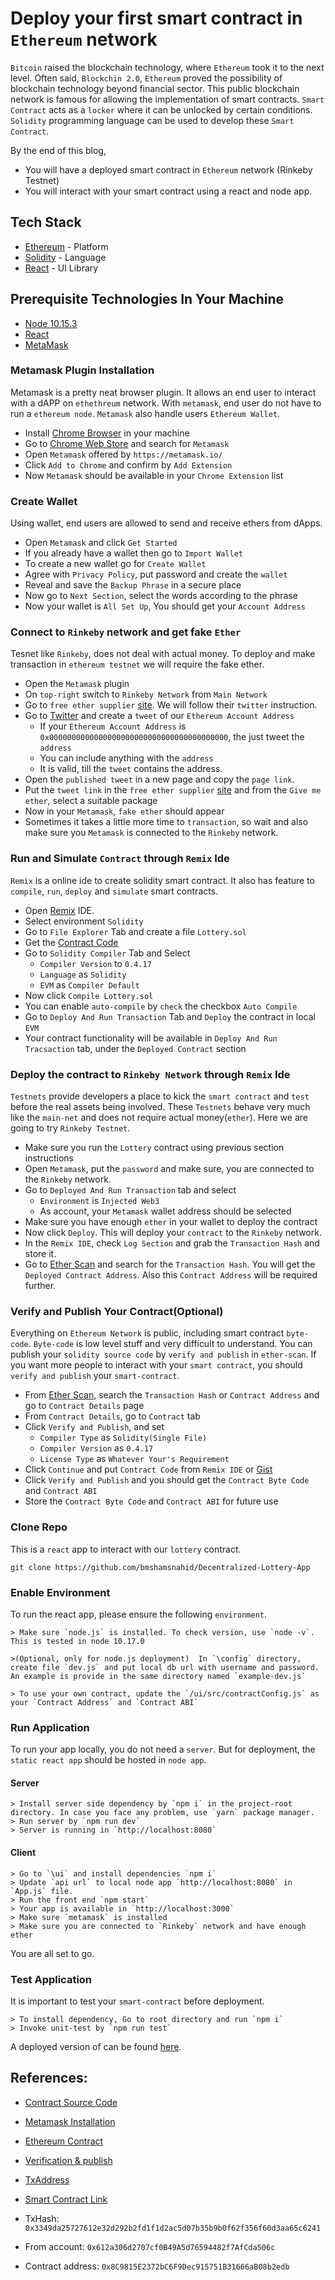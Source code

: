 # Deploy your first smart contract in `Ethereum` network

`Bitcoin` raised the blockchain technology, where `Ethereum` took it to the next level. Often said, `Blockchin 2.0`, `Ethereum` proved the possibility of blockchain technology beyond financial sector. This public blockchain network is famous for allowing the implementation of smart contracts. `Smart Contract` acts as a `locker` where it can be unlocked by certain conditions. `Solidity` programming language can be used to develop these `Smart Contract`.

By the end of this blog,

- You will have a deployed smart contract in `Ethereum` network (Rinkeby Testnet)
- You will interact with your smart contract using a react and node app.

## Tech Stack

- [Ethereum](https://www.ethereum.org/) - Platform
- [Solidity](https://solidity.readthedocs.io/en/v0.4.17/) - Language
- [React](https://reactjs.org/) - UI Library

## Prerequisite Technologies In Your Machine

- [Node 10.15.3](https://nodejs.org/en/)
- [React](https://reactjs.org/)
- [MetaMask](https://metamask.io/)

### Metamask Plugin Installation

Metamask is a pretty neat browser plugin. It allows an end user to interact with a dAPP on `ethethreum` network. With `metamask`, end user do not have to run a `ethereum node`. `Metamask` also handle users `Ethereum Wallet`.

- Install [Chrome Browser](https://www.google.com/chrome/) in your machine
- Go to [Chrome Web Store](https://chrome.google.com/webstore/category/extension) and search for `Metamask`
- Open `Metamask` offered by `https://metamask.io/`
- Click `Add to Chrome` and confirm by `Add Extension`
- Now `Metamask` should be available in your `Chrome Extension` list

### Create Wallet

Using wallet, end users are allowed to send and receive ethers from dApps.

- Open `Metamask` and click `Get Started`
- If you already have a wallet then go to `Import Wallet`
- To create a new wallet go for `Create Wallet`
- Agree with `Privacy Policy`, put password and create the `wallet`
- Reveal and save the `Backup Phrase` in a secure place
- Now go to `Next Section`, select the words according to the phrase
- Now your wallet is `All Set Up`, You should get your `Account Address`

### Connect to `Rinkeby` network and get fake `Ether`

Tesnet like `Rinkeby`, does not deal with actual money. To deploy and make transaction in `ethereum testnet` we will require the fake ether.

- Open the `Metamask` plugin
- On `top-right` switch to `Rinkeby Network` from `Main Network`
- Go to `free ether supplier` [site](https://faucet.rinkeby.io/). We will follow their `twitter` instruction.
- Go to [Twitter](https://twitter.com/home) and create a `tweet` of our `Ethereum Account Address`
  - If your `Ethereum Account Address` is `0x0000000000000000000000000000000000000000`, the just tweet the `address`
  * You can include anything with the `address`
  * It is valid, till the `tweet` contains the address.
- Open the `published tweet` in a new page and copy the `page link`.
- Put the `tweet link` in the `free ether supplier` [site](https://faucet.rinkeby.io/) and from the `Give me ether`, select a suitable package
- Now in your `Metamask`, `fake ether` should appear
- Sometimes it takes a little more time to `transaction`, so wait and also make sure you `Metamask` is connected to the `Rinkeby` network.

### Run and Simulate `Contract` through `Remix` Ide

`Remix` is a online ide to create solidity smart contract. It also has feature to `compile`, `run`, `deploy` and `simulate` smart contracts.

- Open [Remix](https://remix.ethereum.org/) IDE.
- Select environment `Solidity`
- Go to `File Explorer` Tab and create a file `Lottery.sol`
- Get the [Contract Code](https://gist.github.com/bmshamsnahid/05005b4c1e9c402e521be8b56d8050f2)
- Go to `Solidity Compiler` Tab and Select
  - `Compiler Version` to `0.4.17`
  - `Language` as `Solidity`
  - `EVM` as `Compiler Default`
- Now click `Compile Lottery.sol`
- You can enable `auto-compile` by `check` the checkbox `Auto Compile`
- Go to `Deploy And Run Transaction` Tab and `Deploy` the contract in local `EVM`
- Your contract functionality will be available in `Deploy And Run Tracsaction` tab, under the `Deployed Contract` section

### Deploy the contract to `Rinkeby Network` through `Remix` Ide

`Testnets` provide developers a place to kick the `smart contract` and `test` before the real assets being involved. These `Testnets` behave very much like the `main-net` and does not require actual money(`ether`). Here we are going to try `Rinkeby Testnet`.

- Make sure you run the `Lottery` contract using previous section instructions
- Open `Metamask`, put the `password` and make sure, you are connected to the `Rinkeby` network.
- Go to `Deployed And Run Transaction` tab and select
  - `Environment` is `Injected Web3`
  - As account, your `Metamask` wallet address should be selected
- Make sure you have enough `ether` in your wallet to deploy the contract
- Now click `Deploy`. This will deploy your `contract` to the `Rinkeby` network.
- In the `Remix IDE`, check `Log Section` and grab the `Transaction Hash` and store it.
- Go to [Ether Scan](https://rinkeby.etherscan.io/) and search for the `Transaction Hash`. You will get the `Deployed Contract Address`. Also this `Contract Address` will be required further.

### Verify and Publish Your Contract(Optional)

Everything on `Ethereum Network` is public, including smart contract `byte-code`. `Byte-code` is low level stuff and very difficult to understand. You can publish your `solidity source code` by `verify and publish` in `ether-scan`. If you want more people to interact with your `smart contract`, you should `verify and publish` your `smart-contract`.

- From [Ether Scan](https://rinkeby.etherscan.io/), search the `Transaction Hash` or `Contract Address` and go to `Contract Details` page
- From `Contract Details`, go to `Contract` tab
- Click `Verify and Publish`, and set
  - `Compiler Type` as `Solidity(Single File)`
  - `Compiler Version` as `0.4.17`
  - `License Type` as `Whatever Your's Requirement`
- Click `Continue` and put `Contract Code` from `Remix IDE` or [Gist](https://gist.github.com/bmshamsnahid/05005b4c1e9c402e521be8b56d8050f2)
- Click `Verify and Publish` and you should get the `Contract Byte Code` and `Contract ABI`
- Store the `Contract Byte Code` and `Contract ABI` for future use

### Clone Repo

This is a `react` app to interact with our `lottery` contract.

```
git clone https://github.com/bmshamsnahid/Decentralized-Lottery-App
```

### Enable Environment

To run the react app, please ensure the following `environment`.

```
> Make sure `node.js` is installed. To check version, use `node -v`. This is tested in node 10.17.0
```

```
>(Optional, only for node.js deployment)  In `\config` directory, create file `dev.js` and put local db url with username and password. An example is provide in the same directory named `example-dev.js`
```

```
> To use your own contract, update the `/ui/src/contractConfig.js` as your `Contract Address` and `Contract ABI`
```

### Run Application

To run your app locally, you do not need a `server`. But for deployment, the `static react app` should be hosted in `node app`.

#### Server

```
> Install server side dependency by `npm i` in the project-root directory. In case you face any problem, use `yarn` package manager.
> Run server by `npm run dev`
> Server is running in `http://localhost:8080`
```

#### Client

```
> Go to `\ui` and install dependencies `npm i`
> Update `api url` to local node app `http://localhost:8080` in `App.js` file.
> Run the front end `npm start`
> Your app is available in `http://localhost:3000`
> Make sure `metamask` is installed
> Make sure you are connected to `Rinkeby` network and have enough ether
```

You are all set to go.

### Test Application

It is important to test your `smart-contract` before deployment.

```
> To install dependency, Go to root directory and run `npm i`
> Invoke unit-test by `npm run test`
```

A deployed version of can be found [here](https://decentralized-lottery-app.herokuapp.com/).

## References:

- [Contract Source Code](https://www.udemy.com/course/ethereum-and-solidity-the-complete-developers-guide/)
- [Metamask Installation](https://youtu.be/ZIGUC9JAAw8)
- [Ethereum Contract](https://www.udemy.com/course/ethereum-and-solidity-the-complete-developers-guide/)
- [Verification & publish](https://programtheblockchain.com/posts/2018/01/16/verifying-contract-source-code/)

- [TxAddress](https://rinkeby.etherscan.io/tx/0x3349da25727612e32d292b2fd1f1d2ac5d07b35b9b0f62f356f60d3aa65c6241)

- [Smart Contract Link](https://rinkeby.etherscan.io/address/0x8c9815e2372bc6f9dec915751b31666ab08b2edb)

- TxHash: `0x3349da25727612e32d292b2fd1f1d2ac5d07b35b9b0f62f356f60d3aa65c6241`

- From account: `0x612a306d2707cf0B49A5d76594482f7AfCda506c`

- Contract address: `0x8C9815E2372bC6F9Dec915751B31666aB08b2edb`
